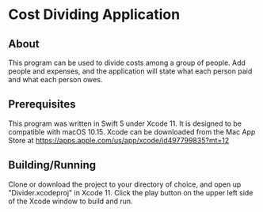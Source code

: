 #  Cost Dividing Application

## About
This program can be used to divide costs among a group of people.  Add people and expenses, and the application will state what each person paid and what each person owes.  

## Prerequisites
This program was written in Swift 5 under Xcode 11.  It is designed to be compatible with macOS 10.15.  Xcode can be downloaded from the Mac App Store at https://apps.apple.com/us/app/xcode/id497799835?mt=12

## Building/Running
Clone or download the project to your directory of choice, and open up "Divider.xcodeproj" in Xcode 11.  Click the play button on the upper left side of the Xcode window to build and run.

